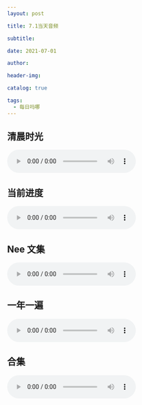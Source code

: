 ```yaml
---
layout: post

title: 7.1当天音频

subtitle:

date: 2021-07-01

author:

header-img:

catalog: true

tags:
  - 每日吗哪
---
```



## 清晨时光

<p>
    <audio controls="">
    <source src="\music\21-07-01-【清晨时光】春-第五篇 周四.mp3" type="audio/mpeg">7.1日音频
    </audio>
</p>

## 当前进度

<p>
    <audio controls="">
    <source src="\music\21-07-01-书-4经文注解.mp3" type="audio/mpeg">6.29日音频
    </audio>
</p>

## Nee 文集

<p>
    <audio controls="">
    <source src="\music\21-07-01-文 · 正常的基督徒生活 第九章（上）.mp3" type="audio/mpeg">6.29日音频
    </audio>
</p>

## 一年一遍

<p>
    <audio controls="">
    <source src="\music\21-07-01-【读经一年一遍】2020年6月27日.mp3" type="audio/mpeg">6.29日音频
    </audio>
</p>

## 合集

<p>
    <audio controls="">
    <source src="\music\21-07-01-7月1日合集.mp3" type="audio/mpeg">6.29日音频
    </audio>
</p>
